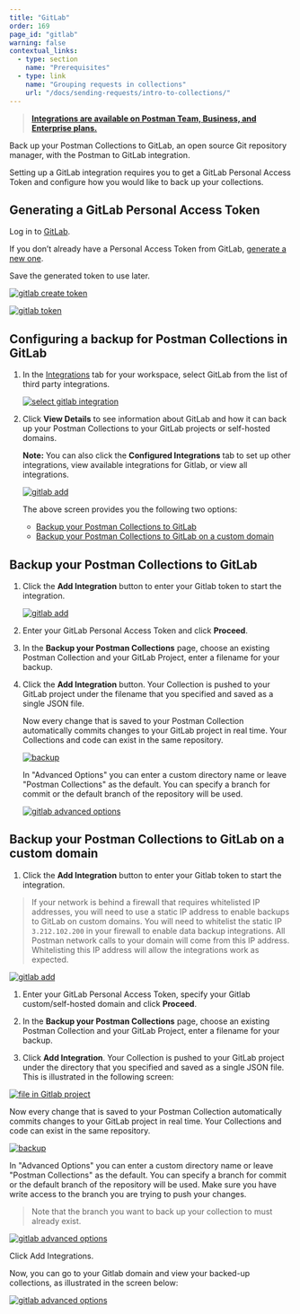 ```yaml
---
title: "GitLab"
order: 169
page_id: "gitlab"
warning: false
contextual_links:
  - type: section
    name: "Prerequisites"
  - type: link
    name: "Grouping requests in collections"
    url: "/docs/sending-requests/intro-to-collections/"
---
```


> __[Integrations are available on Postman Team, Business, and Enterprise plans.](https://www.postman.com/pricing)__

Back up your Postman Collections to GitLab, an open source Git repository manager, with the Postman to GitLab integration.

Setting up a GitLab integration requires you to get a GitLab Personal Access Token and configure how you would like to back up your collections.

## Generating a GitLab Personal Access Token

Log in to [GitLab](https://gitlab.com/).

If you don’t already have a Personal Access Token from GitLab, [generate a new one](https://gitlab.com/profile/personal_access_tokens).  

Save the generated token to use later.

[![gitlab create token](https://assets.postman.com/postman-docs/gitlab_create.png)](https://assets.postman.com/postman-docs/gitlab_create.png)

[![gitlab token](https://assets.postman.com/postman-docs/gitlab_token2.png)](https://assets.postman.com/postman-docs/gitlab_token2.png)

## Configuring a backup for Postman Collections in GitLab

1. In the [Integrations](https://go.postman.co/workspaces) tab for your workspace, select GitLab from the list of third party integrations.

    [![select gitlab integration](https://assets.postman.com/postman-docs/integrations-gitlab1.png)](https://assets.postman.com/postman-docs/integrations-gitlab1.png)

1. Click **View Details** to see information about GitLab and how it can back up your Postman Collections to your GitLab projects or self-hosted domains.

    **Note:** You can also click the **Configured Integrations** tab to set up other integrations, view available integrations for Gitlab, or view all integrations.

    [![gitlab add](https://assets.postman.com/postman-docs/Gitlab_Main_Backup_Page.png)](https://assets.postman.com/postman-docs/Gitlab_Main_Backup_Page.png)

    The above screen provides you the following two options:

    * [Backup your Postman Collections to GitLab](#backup-your-postman-collections-to-gitlab)
    * [Backup your Postman Collections to GitLab on a custom domain](#backup-your-postman-collections-to-gitlab-on-a-custom-domain)

## Backup your Postman Collections to GitLab

1. Click the **Add Integration** button to enter your Gitlab token to start the integration.

    [![gitlab add](https://assets.postman.com/postman-docs/GitLab_Add1.png)](https://assets.postman.com/postman-docs/GitLab_Add1.png)

1. Enter your GitLab Personal Access Token and click **Proceed**.

1. In the **Backup your Postman Collections** page, choose an existing Postman Collection and your GitLab Project,  enter a filename for your backup.

1. Click the **Add Integration** button.
Your Collection is pushed to your GitLab project under the filename that you specified and saved as a single JSON file.

    Now every change that is saved to your Postman Collection automatically commits changes to your GitLab project in real time. Your Collections and code can exist in the same repository.

   [![backup](https://assets.postman.com/postman-docs/WS-integrations-gitlab-backupPostToken2.png)](https://assets.postman.com/postman-docs/WS-integrations-gitlab-backupPostToken2.png)

    In "Advanced Options" you can enter a custom directory name or leave "Postman Collections" as the default. You can specify a branch for commit or the default branch of the repository will be used.

   [![gitlab advanced options](https://assets.postman.com/postman-docs/integrations-gitlab-advOptions1.png)](https://assets.postman.com/postman-docs/integrations-gitlab-advOptions1.png)

## Backup your Postman Collections to GitLab on a custom domain

1. Click the **Add Integration** button to enter your Gitlab token to start the integration.

> If your network is behind a firewall that requires whitelisted IP addresses, you will need to use a static IP address to enable backups to GitLab on custom domains.
You will need to whitelist the static IP `3.212.102.200` in your firewall to enable data backup integrations. All Postman network calls to your domain will come from this IP address. Whitelisting this IP address will allow the integrations work as expected.

   [![gitlab add](https://assets.postman.com/postman-docs/GitLab_Custom_Add1.png)](https://assets.postman.com/postman-docs/GitLab_Custom_Add1.png)

1. Enter your GitLab Personal Access Token, specify your Gitlab custom/self-hosted domain and click **Proceed**.

1. In the **Backup your Postman Collections** page, choose an existing Postman Collection and your GitLab Project, enter a filename for your backup.

1. Click **Add Integration**.
Your Collection is pushed to your GitLab project under the directory that you specified and saved as a single JSON file. This is illustrated in the following screen:

[![file in Gitlab project](https://assets.postman.com/postman-docs/Gitlab_CustomDomain_Collection1.png)](https://assets.postman.com/postman-docs/Gitlab_CustomDomain_Collection1.png)

Now every change that is saved to your Postman Collection automatically commits changes to your GitLab project in real time. Your Collections and code can exist in the same repository.

[![backup](https://assets.postman.com/postman-docs/WS-integrations-gitlab-backupPostToken2.png)](https://assets.postman.com/postman-docs/WS-integrations-gitlab-backupPostToken2.png)

In "Advanced Options" you can enter a custom directory name or leave "Postman Collections" as the default. You can specify a branch for commit or the default branch of the repository will be used. Make sure you have write access to the branch you are trying to push your changes.

> Note that the branch you want to back up your collection to must already exist.

[![gitlab advanced options](https://assets.postman.com/postman-docs/integrations-gitlab-advOptions1.png)](https://assets.postman.com/postman-docs/integrations-gitlab-advOptions1.png)

Click Add Integrations.

Now, you can go to your Gitlab domain and view your backed-up collections, as illustrated in the screen below:

[![gitlab advanced options](https://assets.postman.com/postman-docs/Gitlab_repo1.png)](https://assets.postman.com/postman-docs/Gitlab_repo1.png)
